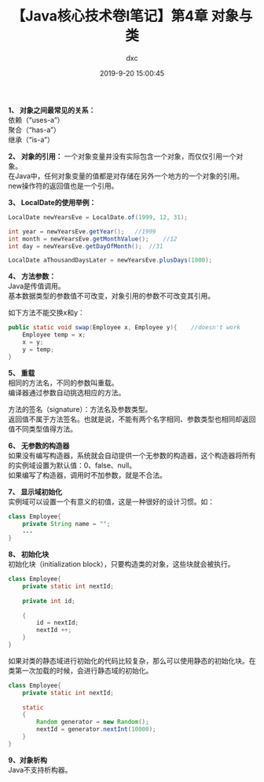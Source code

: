 ﻿---
layout:     post
title:      "【Java核心技术卷I笔记】第4章 对象与类"
date:       2019-9-20 15:00:45
author:     "dxc"
header-img: "img/post-bg-malaban.jpg"
tags:
    - Java
---

**1、 对象之间最常见的关系：**  
依赖（“uses-a”）  
聚合（“has-a”）  
继承（“is-a”）  

**2、 对象的引用：**
一个对象变量并没有实际包含一个对象，而仅仅引用一个对象。  
在Java中，任何对象变量的值都是对存储在另外一个地方的一个对象的引用。new操作符的返回值也是一个引用。

**3、 LocalDate的使用举例：**
``` java
LocalDate newYearsEve = LocalDate.of(1999, 12, 31);

int year = newYearsEve.getYear();   //1999
int month = newYearsEve.getMonthValue();    //12
int day = newYearsEve.getDayOfMonth();  //31

LocalDate aThousandDaysLater = newYearsEve.plusDays(1000);
```

**4、 方法参数：**  
Java是传值调用。    
基本数据类型的参数值不可改变，对象引用的参数不可改变其引用。

如下方法不能交换x和y：
``` java
public static void swap(Employee x, Employee y){    //doesn't work
    Employee temp = x;
    x = y;
    y = temp;
}
```

**5、 重载**  
相同的方法名，不同的参数叫重载。  
编译器通过参数自动挑选相应的方法。

方法的签名（signature）：方法名及参数类型。  
返回值不属于方法签名。也就是说，不能有两个名字相同、参数类型也相同却返回值不同类型值得方法。

**6、 无参数的构造器**  
如果没有编写构造器，系统就会自动提供一个无参数的构造器，这个构造器将所有的实例域设置为默认值：0、false、null。  
如果编写了构造器，调用时不加参数，就是不合法。

**7、 显示域初始化**  
实例域可以设置一个有意义的初值，这是一种很好的设计习惯。如：
``` java
class Employee{
    private String name = "";
    ...
}
```

**8、 初始化块**  
初始化块（initialization block），只要构造类的对象，这些块就会被执行。
``` java
class Employee{
    private static int nextId;
    
    private int id;
    
    {
        id = nextId;
        nextId ++;
    }
}
```

如果对类的静态域进行初始化的代码比较复杂，那么可以使用静态的初始化块。在类第一次加载的时候，会进行静态域的初始化。
``` java
class Employee{
    private static int nextId;
    
    static
    {
        Random generator = new Random();
        nextId = generator.nextInt(10000);
    }
}
```

**9、对象析构**  
Java不支持析构器。